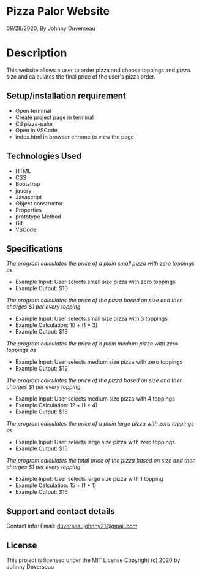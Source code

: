 # Pizza Palor Website  
 08/28/2020, By Johnny Duverseau
# Description
This website allows a user to order pizza and choose toppings and pizza size and calculates the final price of the user's pizza order.   
## Setup/installation requirement
- Open terminal
- Create project page in terminal
- Cd pizza-palor
- Open in VSCode 
- index.html in browser chrome to view the page 
## Technologies Used
- HTML
- CSS
- Bootstrap
- jquery
- Javascript
- Object constructor
- Properties 
- prototype Method
- Git
- VSCode
## Specifications
_The program calculates the price of a plain small pizza with zero toppings as_
* Example Input: User selects small size pizza with zero toppings
* Example Output: $10

_The program calculates the price of the pizza based on size and then charges $1 per every topping_
* Example Input: User selects small size pizza with 3 toppings
* Example Calculation: $10 + ($1 * 3)
* Example Output: $13

_The program calculates the price of a plain medium pizza with zero toppings as_
* Example Input: User selects medium size pizza with zero toppings
* Example Output: $12

_The program calculates the price of the pizza based on size and then charges $1 per every topping_
* Example Input: User selects medium size pizza with 4 toppings
* Example Calculation: $12 + ($1 * 4)
* Example Output: $16

_The program calculates the price of a plain large pizza with zero toppings as_
* Example Input: User selects large size pizza with zero toppings
* Example Output: $15

_The program calculates the total price of the pizza based on size and then charges $1 per every topping_
* Example Input: User selects large size pizza with 1 topping
* Example Calculation: $15 + ($1 * 1)
* Example Output: $16

## Support and contact details
Contact info: Email: duverseaujohnny21@gmail.com

## License
This project is licensed under the MIT License
Copyright (c)  2020 by Johnny Duverseau